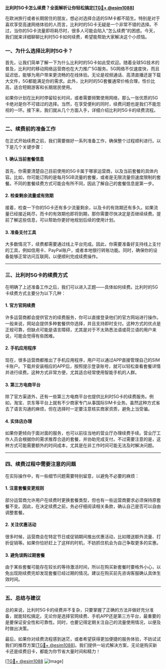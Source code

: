 **比利时5G卡怎么续费？全面解析让你轻松搞定[[TG💪+ @esim1088](https://t.me/s/esim1088)]**

在欧洲旅行或者长期居住的朋友，想必对选择合适的SIM卡都不陌生。特别是对于喜欢享受高速网络体验的人而言，比利时的5G卡无疑是一个非常不错的选择。不过，当你的5G卡流量即将耗尽时，很多人可能会陷入“怎么续费”的困惑。今天，我们就来详细聊聊比利时5G卡如何续费，希望能帮助大家解决这个小烦恼。

### 一、为什么选择比利时5G卡？

首先，让我们简单了解一下为什么比利时的5G卡如此受欢迎。随着全球5G技术的普及，比利时的移动网络运营商也在大力推广5G服务。5G网络不仅速度快，而且延迟低，能够为用户带来更流畅的在线体验。无论是视频通话、高清直播还是下载大文件，5G都能满足你的需求。此外，比利时的5G套餐通常价格合理，性价比高，适合短期游客和长期居民使用。

如果你计划在比利时停留较长时间，或者需要频繁使用网络，那么一张优质的5G卡绝对是你不可错过的选择。当然，在享受便利的同时，续费问题也是我们不能忽视的一环。接下来，我们就从几个方面入手，详细介绍比利时5G卡的续费流程。

---

### 二、续费前的准备工作

在正式开始续费之前，我们需要做好一系列准备工作，确保整个过程顺利进行。以下是几个关键步骤：

#### 1. 确认当前套餐信息

首先，你需要清楚自己目前使用的5G卡属于哪家运营商，以及当前套餐的具体内容。比如，你可能订购的是每月5GB流量的套餐，或者是无限流量但速度限制的套餐。不同的套餐续费方式可能会有所不同，因此了解自己的套餐信息是第一步。

#### 2. 检查剩余流量或有效期

接着，检查一下你的5G卡还有多少流量剩余，以及卡的有效期还有多久。如果流量已经接近耗尽，而卡的有效期也即将到期，那你需要尽快决定是否继续续费。提前了解这些信息，可以帮助你更好地规划后续的使用计划。

#### 3. 准备支付工具

大多数情况下，续费都需要通过线上平台完成。因此，你需要准备好支持线上支付的工具，例如信用卡、PayPal账户，或者本地银行转账功能。同时，确保你的设备能够正常访问互联网，以便顺利完成续费操作。

---

### 三、比利时5G卡的续费方式

在明确了上述准备工作之后，我们可以进入正题——具体如何续费。比利时的5G卡续费方式主要分为以下几种：

#### 1. 官方官网续费

许多运营商都会提供官方的续费服务，你可以直接登录他们的官方网站进行操作。一般来说，网站会提供多种套餐供你选择，并且支持即时支付。这种方式的优点是正规可靠，但缺点可能是语言障碍，尤其是对于不太熟悉法语或荷兰语的用户来说，可能会觉得有些困难。

#### 2. 手机应用程序

现在，很多运营商都推出了手机应用程序，用户可以通过APP直接管理自己的SIM卡账户。下载并安装相应的APP后，按照提示登录账号，就可以轻松查看套餐详情并进行续费。这种方式非常方便，尤其适合经常使用智能手机的人群。

#### 3. 第三方电商平台

除了官方渠道外，还有一些第三方电商平台也提供比利时5G卡的续费服务。例如，淘宝、京东等平台上就有不少商家专门从事国际SIM卡业务。虽然这种方式省去了语言沟通的麻烦，但在选择时一定要注意核实商家资质，避免上当受骗。

#### 4. 实体店办理

如果你更倾向于面对面的服务，也可以前往当地的营业厅办理续费手续。营业厅工作人员会根据你的需求推荐合适的套餐，并协助完成支付。不过需要注意的是，这种方式可能需要额外的时间成本，尤其是在非工作时间可能无法及时解决问题。

---

### 四、续费过程中需要注意的问题

在实际操作中，有一些细节问题需要特别留意，以避免不必要的麻烦：

#### 1. 注意套餐变更规则

部分运营商允许用户在续费时更换套餐类型，但也有一些运营商要求必须保持原套餐不变。因此，在决定续费之前，务必仔细阅读相关条款，确认自己是否可以自由调整套餐。

#### 2. 关注优惠活动

很多时候，运营商会在特定节日或促销期间推出优惠活动，比如赠送额外流量、打折促销等。如果你恰好赶上了这样的时机，不妨抓住机会为自己争取更多的实惠。

#### 3. 避免误购过期套餐

由于某些套餐可能存在较长的等待激活时间，所以在购买新套餐时要格外小心，以免出现刚续费完却发现套餐已经过期的情况。建议在购买前先咨询客服确认具体生效时间。

---

### 五、总结与建议

总的来说，比利时5G卡的续费并不复杂，只要掌握了正确的方法并做好充分准备，就能轻松搞定。无论你是选择官网续费、手机APP还是第三方平台，最重要的是要保证安全性和可靠性。同时，也要记得定期关注自己的流量使用情况，以便及时做出决策。

最后，如果你对续费流程感到迷茫，或者希望获得更加便捷的服务体验，不妨试试我们的推荐方案[[TG💪+ @esim1088](https://t.me/s/esim1088)]。我们提供一站式解决方案，无论是购买新卡还是续费旧卡，都能为你节省大量时间和精力！

[[TG💪+ @esim1088](https://t.me/s/esim1088) ![Image](https://i.postimg.cc/4NQfJmqS/Snipaste-2025-05-13-00-14-12.png)]